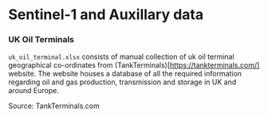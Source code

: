 # Sentinel-1 and Auxillary data

### UK Oil Terminals

`uk_oil_terminal.xlsx` consists of manual collection of uk oil terminal geographical co-ordinates from (TankTerminals)[https://tankterminals.com/] website. The website houses a database of all the required information regarding oil and gas production, transmission and storage in UK and around Europe.

Source: TankTerminals.com